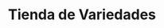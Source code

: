 ---
title: "Tienda de Variedades"
url: /el-alto/tienda-de-variedades-avenida-civica-2/
shop: comodidad
---